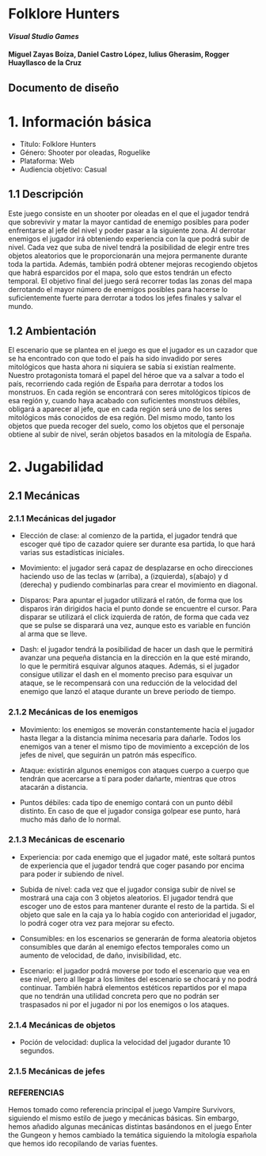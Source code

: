 # Folklore Hunters
#### *Visual Studio Games*
#### Miguel Zayas Boíza, Daniel Castro López, Iulius Gherasim, Rogger Huayllasco de la Cruz
## **Documento de diseño**

# 1. Información básica

 - Título: Folklore Hunters
 - Género: Shooter por oleadas, Roguelike
 - Plataforma: Web
 - Audiencia objetivo: Casual

## 1.1 Descripción
Este juego consiste en un shooter por oleadas en el que el jugador tendrá que sobrevivir y matar la mayor cantidad de enemigo posibles para poder enfrentarse al jefe del nivel y poder pasar a la siguiente zona. 
Al derrotar enemigos el jugador irá obteniendo experiencia con la que podrá subir de nivel. Cada vez que suba de nivel tendrá la posibilidad de elegir entre tres objetos aleatorios que le proporcionarán una mejora permanente durante toda la partida. Además, también podrá obtener mejoras recogiendo objetos que habrá esparcidos por el mapa, solo que estos tendrán un efecto temporal.
El objetivo final del juego será recorrer todas las zonas del mapa derrotando el mayor número de enemigos posibles para hacerse lo suficientemente fuerte para derrotar a todos los jefes finales y salvar el mundo.

## 1.2 Ambientación
El escenario que se plantea en el juego es que el jugador es un cazador que se ha encontrado con que todo el país ha sido invadido por seres mitológicos que hasta ahora ni siquiera se sabía si existían realmente. Nuestro protagonista tomará el papel del héroe que va a salvar a todo el país, recorriendo cada región de España para derrotar a todos los monstruos. En cada región se encontrará con seres mitológicos típicos de esa región y, cuando haya acabado con suficientes monstruos débiles, obligará a aparecer al jefe, que en cada región será uno de los seres mitológicos más conocidos de esa región.
Del mismo modo, tanto los objetos que pueda recoger del suelo, como los objetos que el personaje obtiene al subir de nivel, serán objetos basados en la mitología de España.

# 2. Jugabilidad

## 2.1 Mecánicas

### 2.1.1 Mecánicas del jugador

 - Elección de clase: al comienzo de la partida, el jugador tendrá que escoger qué tipo de cazador quiere ser durante esa partida, lo que hará varias sus estadísticas iniciales.
 
 - Movimiento: el jugador será capaz de desplazarse en ocho direcciones haciendo uso de las teclas w (arriba), a (izquierda), s(abajo) y d (derecha) y pudiendo combinarlas para crear el movimiento en diagonal.
 
 - Disparos: Para apuntar el jugador utilizará el ratón, de forma que los disparos irán dirigidos hacia el punto donde se encuentre el cursor. Para disparar se utilizará el click izquierda de ratón, de forma que cada vez que se pulse se disparará una vez, aunque esto es variable en función al arma que se lleve.
 
 - Dash: el jugador tendrá la posibilidad de hacer un dash que le permitirá avanzar una pequeña distancia en la dirección en la que esté mirando, lo que le permitirá esquivar algunos ataques. Además, si el jugador consigue utilizar el dash en el momento preciso para esquivar un ataque, se le recompensará con una reducción de la velocidad del enemigo que lanzó el ataque durante un breve periodo de tiempo.

### 2.1.2 Mecánicas de los enemigos
 - Movimiento: los enemigos se moverán constantemente hacia el jugador  hasta llegar a la distancia mínima necesaria para dañarle. Todos los enemigos van a tener el mismo tipo de movimiento a excepción de los jefes de nivel, que seguirán un patrón más específico.
 
 - Ataque: existirán algunos enemigos con ataques cuerpo a cuerpo que tendrán que acercarse a tí para poder dañarte, mientras que otros atacarán a distancia.
 
 - Puntos débiles: cada tipo de enemigo contará con un punto débil distinto. En caso de que el jugador consiga golpear ese punto, hará mucho más daño de lo normal. 

### 2.1.3 Mecánicas de escenario
 - Experiencia: por cada enemigo que el jugador maté, este soltará puntos de experiencia que el jugador tendrá que coger pasando por encima para poder ir subiendo de nivel.
 
 - Subida de nivel: cada vez que el jugador consiga subir de nivel se mostrará una caja con 3 objetos aleatorios. El jugador tendrá que escoger uno de estos para mantener durante el resto de la partida. Si el objeto que sale en la caja ya lo había cogido con anterioridad el jugador, lo podrá coger otra vez para mejorar su efecto.
 
 - Consumibles: en los escenarios se generarán de forma aleatoria objetos consumibles que darán al enemigo efectos temporales como un aumento de velocidad, de daño, invisibilidad, etc.
 - Escenario: el jugador podrá moverse por todo el escenario que vea en ese nivel, pero al llegar a los límites del escenario se chocará y no podrá continuar. También habrá elementos estéticos repartidos por el mapa que no tendrán una utilidad concreta pero que no podrán ser traspasados ni por el jugador ni por los enemigos o los ataques.

### 2.1.4 Mecánicas de objetos
 - Poción de velocidad: duplica la velocidad del jugador durante 10 segundos.

### 2.1.5 Mecánicas de jefes



### **REFERENCIAS**

Hemos tomado como referencia principal el juego Vampire Survivors, siguiendo el mismo estilo de juego y mecánicas básicas. Sin embargo, hemos añadido algunas mecánicas distintas basándonos en el juego Enter the Gungeon y hemos cambiado la temática siguiendo la mitología española que hemos ido recopilando de varias fuentes.
